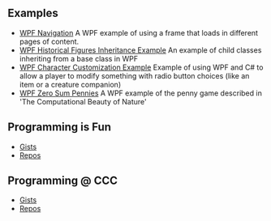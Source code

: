 ## Examples
* [WPF Navigation](https://github.com/janellbaxter/WPF-Navigation) A WPF example of using a frame that loads in different pages of content.
* [WPF Historical Figures Inheritance Example](https://github.com/janellbaxter/HistoricalFigures-InheritanceExample) An example of child classes inheriting from a base class in WPF
* [WPF Character Customization Example](https://github.com/janellbaxter/WPF-CharacterCustomizationExample) Example of using WPF and C# to allow a player to modify something with radio button choices (like an item or a creature companion)
* [WPF Zero Sum Pennies](https://github.com/janellbaxter/zero-sum-pennies) A WPF example of the penny game described in 'The Computational Beauty of Nature'

## Programming is Fun

* [Gists](https://gist.github.com/janellbaxter)
* [Repos](https://github.com/programming-is-fun)

## Programming @ CCC 
* [Gists](https://gist.github.com/janell-baxter)
* [Repos](https://github.com/ProgrammingCCC)
